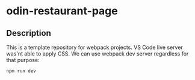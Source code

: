 # odin-restaurant-page

## Description

This is a template repository for webpack projects. VS Code live server was'nt  able to apply CSS. We can use webpack dev server regardless for that purpose:

    npm run dev

